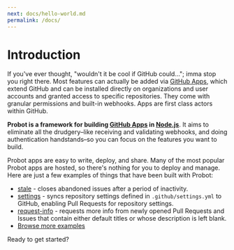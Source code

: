 ```yaml
---
next: docs/hello-world.md
permalink: /docs/
---
```


# Introduction

If you've ever thought, "wouldn't it be cool if GitHub could…"; imma stop you right there. Most features can actually be added via [GitHub Apps](https://developer.github.com/apps/), which extend GitHub and can be installed directly on organizations and user accounts and granted access to specific repositories. They come with granular permissions and built-in webhooks. Apps are first class actors within GitHub.

**Probot is a framework for building [GitHub Apps](http://developer.github.com/apps) in [Node.js](https://nodejs.org/)**. It aims to eliminate all the drudgery–like receiving and validating webhooks, and doing authentication handstands–so you can focus on the features you want to build.

Probot apps are easy to write, deploy, and share. Many of the most popular Probot apps are hosted, so there's nothing for you to deploy and manage. Here are just a few examples of things that have been built with Probot:

- [stale](/apps/stale/) - closes abandoned issues after a period of inactivity.
- [settings](/apps/settings/) - syncs repository settings defined in `.github/settings.yml` to GitHub, enabling Pull Requests for repository settings.
- [request-info](/apps/request-info/) - requests more info from newly opened Pull Requests and Issues that contain either default titles or whose description is left blank.
- [Browse more examples](https://github.com/search?q=topic%3Aprobot-app&type=Repositories)

Ready to get started?
